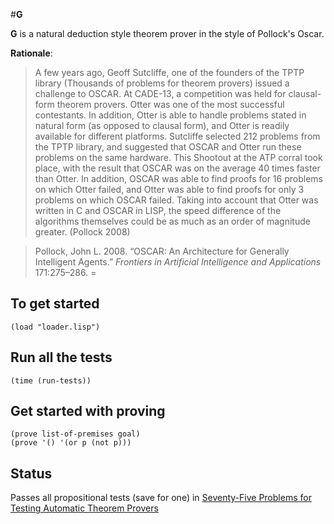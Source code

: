 #**G**

**G** is a natural deduction style theorem prover in the style of Pollock's Oscar. 

__Rationale__:

> A few years ago, Geoff Sutcliffe, one of the founders of the TPTP library (Thousands of problems for theorem provers) issued a challenge to OSCAR. At CADE-13, a competition was held for clausal-form theorem provers. Otter was one of the most successful contestants. In addition, Otter is able to handle problems stated in natural form (as opposed to clausal form), and Otter is readily available for different platforms. Sutcliffe selected 212 problems from the TPTP library, and suggested that OSCAR and Otter run these problems on the same hardware. This Shootout at the ATP corral took place, with the result that OSCAR was on the average 40 times faster than Otter. In addition, OSCAR was able to find proofs for 16 problems on which Otter failed, and Otter was able to find proofs for only 3 problems on which OSCAR failed. Taking into account that Otter was written in C and OSCAR in LISP, the speed difference of the algorithms themselves could be as much as an order of magnitude greater. (Pollock 2008)

> Pollock, John L. 2008. “OSCAR: An Architecture for Generally Intelligent Agents.” *Frontiers in Artificial Intelligence and Applications* 171:275–286.
=

## To get started 

    (load "loader.lisp")
  
## Run all the tests

    (time (run-tests))
  
## Get started with proving

    (prove list-of-premises goal)
    (prove '() '(or p (not p)))

## Status
   Passes all propositional tests (save for one) in 
   [Seventy-Five Problems for Testing Automatic Theorem Provers ](http://webloria.loria.fr/~areces/cordoba08/Bib/75ATPproblems86.pdf)
